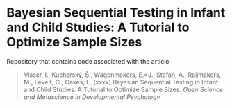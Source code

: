 # Bayesian Sequential Testing in Infant and Child Studies: A Tutorial to Optimize Sample Sizes

Repository that contains code associated with the article

> Visser, I., Kucharský, Š., Wagenmakers, E.=J., Stefan, A., Raijmakers, M., Levelt, C., Oakes, L. (xxxx) Bayesian Sequential Testing in Infant and Child Studies: A Tutorial to Optimize Sample Sizes. *Open Science and Metascience in Developmental Psychology*
